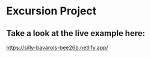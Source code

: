 # Excursion Project

## Take a look at the live example here:
https://silly-bavarois-bee26b.netlify.app/
